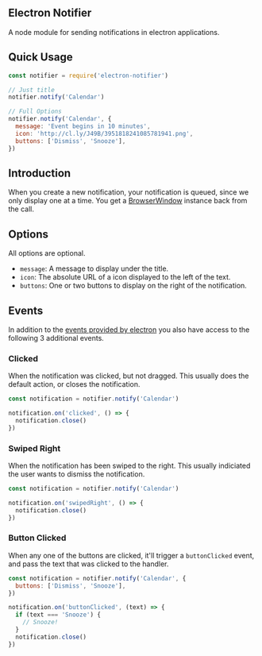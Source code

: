## Electron Notifier

A node module for sending notifications in electron applications.

## Quick Usage

~~~ javascript
const notifier = require('electron-notifier')

// Just title
notifier.notify('Calendar')

// Full Options
notifier.notify('Calendar', {
  message: 'Event begins in 10 minutes',
  icon: 'http://cl.ly/J49B/3951818241085781941.png',
  buttons: ['Dismiss', 'Snooze'],
})
~~~

## Introduction

When you create a new notification, your notification is queued, since we only
display one at a time. You get a [BrowserWindow](browserwindow) instance back
from the call.

## Options

All options are optional.

* `message`: A message to display under the title.
* `icon`: The absolute URL of a icon displayed to the left of the text.
* `buttons`: One or two buttons to display on the right of the notification.

## Events

In addition to the [events provided by electron](events) you also have access to
the following 3 additional events.


### Clicked

When the notification was clicked, but not dragged. This usually does the
default action, or closes the notification.

~~~ javascript
const notification = notifier.notify('Calendar')

notification.on('clicked', () => {
  notification.close()
})
~~~

### Swiped Right

When the notification has been swiped to the right. This usually indiciated the
user wants to dismiss the notification.

~~~ javascript
const notification = notifier.notify('Calendar')

notification.on('swipedRight', () => {
  notification.close()
})
~~~

### Button Clicked

When any one of the buttons are clicked, it'll trigger a `buttonClicked` event,
and pass the text that was clicked to the handler.

~~~ javascript
const notification = notifier.notify('Calendar', {
  buttons: ['Dismiss', 'Snooze'],
})

notification.on('buttonClicked', (text) => {
  if (text === 'Snooze') {
    // Snooze!
  }
  notification.close()
})
~~~

[events]: https://github.com/electron/electron/blob/master/docs/api/browser-window.md#events
[browserwindow]: https://github.com/electron/electron/blob/master/docs/api/browser-window.md
